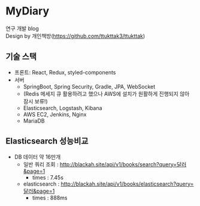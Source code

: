 # MyDiary
연구 개발 blog  
Design by 개인책방(https://github.com/ttukttak3/ttukttak)

## 기술 스택
 - 프론트: React, Redux, styled-components
 - 서버
   - SpringBoot, Spring Security, Gradle, JPA, WebSocket
   - (Redis 메세지 큐 활용하려고 했으나 AWS에 설치가 원활하게 진행되지 않아 잠시 보류!)
   - Elasticsearch, Logstash, Kibana
   - AWS EC2, Jenkins, Nginx
   - MariaDB

## Elasticsearch 성능비교
 - DB 데이터 약 16만개
   - 일반 쿼리 조회 : http://blackah.site/api/v1/books/search?query=달러&page=1
     - times : 7.45s
   - elasticsearch : http://blackah.site/api/v1/books/elasticsearch?query=달러&page=1
     - times : 888ms

